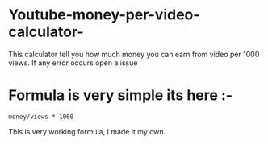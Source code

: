 # Youtube-money-per-video-calculator-
This calculator tell you how much money you can earn from video per 1000 views. If any error occurs open a issue

# Formula is very simple its here :-
```
money/views * 1000
```
This is very working formula, I made it my own.
